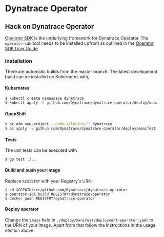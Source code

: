 # Dynatrace Operator

## Hack on Dynatrace Operator

[Operator SDK](https://github.com/operator-framework/operator-sdk) is the underlying framework for Dynatrace Operator. The `operator-sdk` tool needs to be installed upfront as outlined in the
[Operator SDK User Guide](https://github.com/operator-framework/operator-sdk/blob/master/doc/user-guide.md#install-the-operator-sdk-cli).

### Installation

There are automatic builds from the master branch. The latest development build can be installed on Kubernetes with,

#### Kubernetes
```sh
$ kubectl create namespace dynatrace
$ kubectl apply -k github.com/Dynatrace/dynatrace-operator/deploy/manifest
```

#### OpenShift
```sh
$ oc adm new-project --node-selector="" dynatrace
$ oc apply -k github.com/Dynatrace/dynatrace-operator/deploy/manifest
```

#### Tests

The unit tests can be executed with

```
$ go test ./...
```

#### Build and push your image
Replace `REGISTRY` with your Registry\`s URN:
```
$ cd $GOPATH/src/github.com/Dynatrace/dynatrace-operator
$ operator-sdk build REGISTRY/dynatrace-operator
$ docker push REGISTRY/dynatrace-operator
```

#### Deploy operator
Change the `image` field in `./deploy/manifest/deployment-operator.yaml` to the URN of your image.
Apart from that follow the instructions in the usage section above.